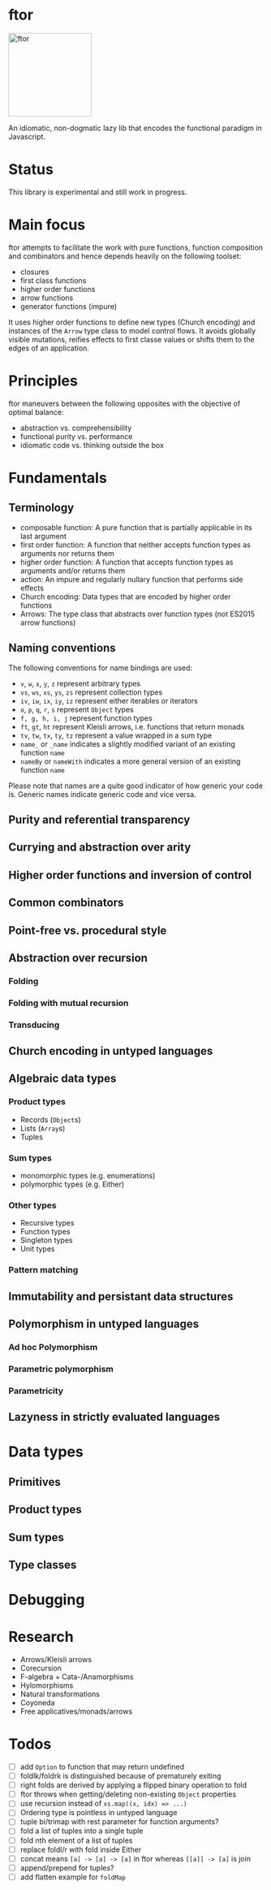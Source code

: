 ftor
====

<img src="https://i.stack.imgur.com/UqCPm.png?s=328&g=1" width="164" height="164" alt="ftor">

An idiomatic, non-dogmatic lazy lib that encodes the functional paradigm in Javascript.

# Status

This library is experimental and still work in progress.

# Main focus

ftor attempts to facilitate the work with pure functions, function composition and combinators and hence depends heavily on the following toolset:

* closures
* first class functions
* higher order functions
* arrow functions
* generator functions (impure)

It uses higher order functions to define new types (Church encoding) and instances of the `Arrow` type class to model control flows. It avoids globally visible mutations, reifies effects to first classe values or shifts them to the edges of an application.

# Principles

ftor maneuvers between the following opposites with the objective of optimal balance:

* abstraction vs. comprehensibility
* functional purity vs. performance
* idiomatic code vs. thinking outside the box

# Fundamentals

## Terminology

* composable function: A pure function that is partially applicable in its last argument
* first order function: A function that neither accepts function types as arguments nor returns them
* higher order function: A function that accepts function types as arguments and/or returns them
* action: An impure and regularly nullary function that performs side effects
* Church encoding: Data types that are encoded by higher order functions
* Arrows: The type class that abstracts over function types (not ES2015 arrow functions)

## Naming conventions

The following conventions for name bindings are used:

* `v`, `w`, `x`, `y`, `z` represent arbitrary types
* `vs`, `ws`, `xs`, `ys`, `zs` represent collection types
* `iv`, `iw`, `ix`, `iy`, `iz` represent either iterables or iterators
* `o`, `p`, `q`, `r`, `s` represent `Object` types
* `f, g, h, i, j` represent function types
* `ft`, `gt`, `ht` represent Kleisli arrows, i.e. functions that return monads
* `tv`, `tw`, `tx`, `ty`, `tz` represent a value wrapped in a sum type
* `name_` or `_name` indicates a slightly modified variant of an existing function `name`
* `nameBy` or `nameWith` indicates a more general version of an existing function `name`

Please note that names are a quite good indicator of how generic your code is. Generic names indicate generic code and vice versa.

## Purity and referential transparency

## Currying and abstraction over arity

## Higher order functions and inversion of control

## Common combinators

## Point-free vs. procedural style

## Abstraction over recursion

### Folding

### Folding with mutual recursion

### Transducing

## Church encoding in untyped languages

## Algebraic data types

### Product types

* Records (`Object`s)
* Lists (`Array`s)
* Tuples

### Sum types

* monomorphic types (e.g. enumerations)
* polymorphic types (e.g. Either)

### Other types

* Recursive types
* Function types
* Singleton types
* Unit types

### Pattern matching

## Immutability and persistant data structures

## Polymorphism in untyped languages

### Ad hoc Polymorphism

### Parametric polymorphism

### Parametricity

## Lazyness in strictly evaluated languages

# Data types

## Primitives

## Product types

## Sum types

## Type classes

# Debugging

# Research

* Arrows/Kleisli arrows
* Corecursion
* F-algebra + Cata-/Anamorphisms
* Hylomorphisms
* Natural transformations
* Coyoneda
* Free applicatives/monads/arrows

# Todos

- [ ] add `Option` to function that may return undefined
- [ ] foldlk/foldrk is distinguished because of prematurely exiting
- [ ] right folds are derived by applying a flipped binary operation to fold
- [ ] ftor throws when getting/deleting non-existing `Object` properties
- [ ] use recursion instead of `xs.map((x, idx) => ...)`
- [ ] Ordering type is pointless in untyped language
- [ ] tuple bi/trimap with rest parameter for function arguments?
- [ ] fold a list of tuples into a single tuple
- [ ] fold nth element of a list of tuples
- [ ] replace foldl/r with fold inside Either
- [ ] concat means `[a] -> [a] -> [a]` in ftor whereas `[[a]] -> [a]` is join
- [ ] append/prepend for tuples?
- [ ] add flatten example for `foldMap`